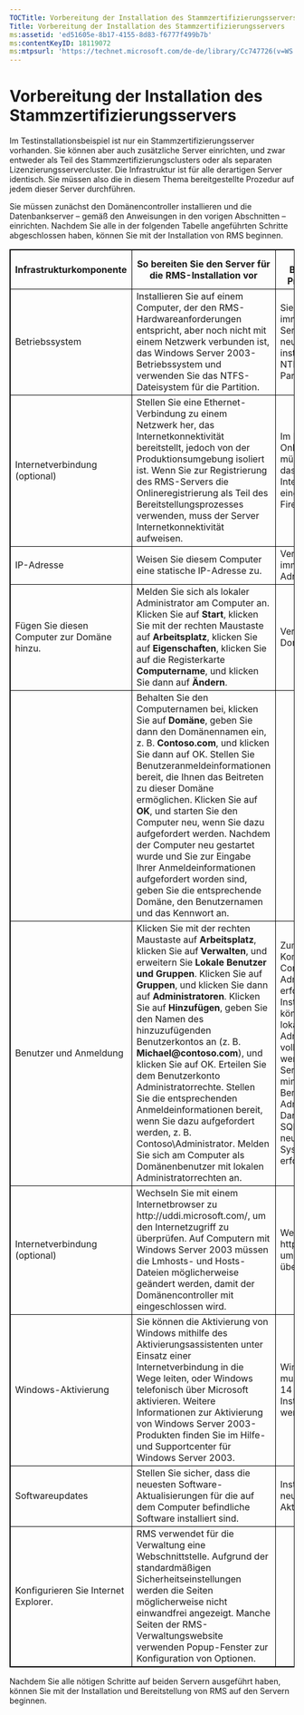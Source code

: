 ```yaml
---
TOCTitle: Vorbereitung der Installation des Stammzertifizierungsservers
Title: Vorbereitung der Installation des Stammzertifizierungsservers
ms:assetid: 'ed51605e-8b17-4155-8d83-f6777f499b7b'
ms:contentKeyID: 18119072
ms:mtpsurl: 'https://technet.microsoft.com/de-de/library/Cc747726(v=WS.10)'
---
```


Vorbereitung der Installation des Stammzertifizierungsservers
=============================================================

Im Testinstallationsbeispiel ist nur ein Stammzertifizierungsserver vorhanden. Sie können aber auch zusätzliche Server einrichten, und zwar entweder als Teil des Stammzertifizierungsclusters oder als separaten Lizenzierungsservercluster. Die Infrastruktur ist für alle derartigen Server identisch. Sie müssen also die in diesem Thema bereitgestellte Prozedur auf jedem dieser Server durchführen.

Sie müssen zunächst den Domänencontroller installieren und die Datenbankserver – gemäß den Anweisungen in den vorigen Abschnitten – einrichten. Nachdem Sie alle in der folgenden Tabelle angeführten Schritte abgeschlossen haben, können Sie mit der Installation von RMS beginnen.

<p></p>
<table style="border:1px solid black;">
<colgroup>
<col width="33%" />
<col width="33%" />
<col width="33%" />
</colgroup>
<thead>
<tr class="header">
<th style="border:1px solid black;" >Infrastrukturkomponente</th>
<th style="border:1px solid black;" >So bereiten Sie den Server für die RMS-Installation vor</th>
<th style="border:1px solid black;" >Hinweise für die Bereitstellung in einer Produktionsumgebung</th>
</tr>
</thead>
<tbody>
<tr class="odd">
<td style="border:1px solid black;">Betriebssystem</td>
<td style="border:1px solid black;">Installieren Sie auf einem Computer, der den RMS-Hardwareanforderungen entspricht, aber noch nicht mit einem Netzwerk verbunden ist, das Windows Server 2003-Betriebssystem und verwenden Sie das NTFS-Dateisystem für die Partition.</td>
<td style="border:1px solid black;">Sie sollten unbedingt immer die neuesten Service Packs und die neuesten Patches installieren. Verwenden Sie NTFS-formatierte Partitionen.</td>
</tr>
<tr class="even">
<td style="border:1px solid black;">Internetverbindung
(optional)</td>
<td style="border:1px solid black;">Stellen Sie eine Ethernet-Verbindung zu einem Netzwerk her, das Internetkonnektivität bereitstellt, jedoch von der Produktionsumgebung isoliert ist. Wenn Sie zur Registrierung des RMS-Servers die Onlineregistrierung als Teil des Bereitstellungsprozesses verwenden, muss der Server Internetkonnektivität aufweisen.</td>
<td style="border:1px solid black;">Im Falle einer Onlineregistrierung müssen Sie sicherstellen, dass die Internetverbindung über eine entsprechende Firewall verfügt.</td>
</tr>
<tr class="odd">
<td style="border:1px solid black;">IP-Adresse</td>
<td style="border:1px solid black;">Weisen Sie diesem Computer eine statische IP-Adresse zu.</td>
<td style="border:1px solid black;">Verwenden Sie für Server immer statische IP-Adressen.</td>
</tr>
<tr class="even">
<td style="border:1px solid black;">Fügen Sie diesen Computer zur Domäne hinzu.</td>
<td style="border:1px solid black;">Melden Sie sich als lokaler Administrator am Computer an. Klicken Sie auf <strong>Start</strong>, klicken Sie mit der rechten Maustaste auf <strong>Arbeitsplatz</strong>, klicken Sie auf <strong>Eigenschaften</strong>, klicken Sie auf die Registerkarte <strong>Computername</strong>, und klicken Sie dann auf <strong>Ändern</strong>.</td>
<td style="border:1px solid black;">Verwenden Sie dieselbe Domäne für alle Server.</td>
</tr>
<tr class="odd">
<td style="border:1px solid black;"> </td>
<td style="border:1px solid black;">Behalten Sie den Computernamen bei, klicken Sie auf <strong>Domäne</strong>, geben Sie dann den Domänennamen ein, z. B. <strong>Contoso.com</strong>, und klicken Sie dann auf OK. Stellen Sie Benutzeranmeldeinformationen bereit, die Ihnen das Beitreten zu dieser Domäne ermöglichen. Klicken Sie auf <strong>OK</strong>, und starten Sie den Computer neu, wenn Sie dazu aufgefordert werden. Nachdem der Computer neu gestartet wurde und Sie zur Eingabe Ihrer Anmeldeinformationen aufgefordert worden sind, geben Sie die entsprechende Domäne, den Benutzernamen und das Kennwort an.</td>
<td style="border:1px solid black;"> </td>
</tr>
<tr class="even">
<td style="border:1px solid black;">Benutzer und Anmeldung</td>
<td style="border:1px solid black;">Klicken Sie mit der rechten Maustaste auf <strong>Arbeitsplatz</strong>, klicken Sie auf <strong>Verwalten</strong>, und erweitern Sie <strong>Lokale Benutzer und Gruppen</strong>. Klicken Sie auf <strong>Gruppen</strong>, und klicken Sie dann auf <strong>Administratoren</strong>.
Klicken Sie auf <strong>Hinzufügen</strong>, geben Sie den Namen des hinzuzufügenden Benutzerkontos an (z. B. <strong>Michael@contoso.com</strong>), und klicken Sie auf OK. Erteilen Sie dem Benutzerkonto Administratorrechte. Stellen Sie die entsprechenden Anmeldeinformationen bereit, wenn Sie dazu aufgefordert werden, z. B. Contoso\Administrator.
Melden Sie sich am Computer als Domänenbenutzer mit lokalen Administratorrechten an.</td>
<td style="border:1px solid black;">Zum Hinzufügen von Komponenten zu diesem Computer sind Administratorrechte erforderlich. Einige Installationsschritte können mithilfe des lokalen Administratorkontos nicht vollständig ausgeführt werden. Auf diesem Server muss es mindestens einen Benutzer geben, der als Administrator fungiert. Darüber hinaus sind bei SQL Server zum Erstellen neuer Datenbanken Systemadministratorrechte erforderlich.</td>
</tr>
<tr class="odd">
<td style="border:1px solid black;">Internetverbindung
(optional)</td>
<td style="border:1px solid black;">Wechseln Sie mit einem Internetbrowser zu http://uddi.microsoft.com/, um den Internetzugriff zu überprüfen. Auf Computern mit Windows Server 2003 müssen die Lmhosts- und Hosts-Dateien möglicherweise geändert werden, damit der Domänencontroller mit eingeschlossen wird.</td>
<td style="border:1px solid black;">Wechseln Sie zu http://uddi.microsoft.com, um den Internetzugriff zu überprüfen.</td>
</tr>
<tr class="even">
<td style="border:1px solid black;">Windows-Aktivierung</td>
<td style="border:1px solid black;">Sie können die Aktivierung von Windows mithilfe des Aktivierungsassistenten unter Einsatz einer Internetverbindung in die Wege leiten, oder Windows telefonisch über Microsoft aktivieren. Weitere Informationen zur Aktivierung von Windows Server 2003-Produkten finden Sie im Hilfe- und Supportcenter für Windows Server 2003.</td>
<td style="border:1px solid black;">Windows Server 2003 muss innerhalb von 14 Tagen nach der Installation aktiviert werden.</td>
</tr>
<tr class="odd">
<td style="border:1px solid black;">Softwareupdates</td>
<td style="border:1px solid black;">Stellen Sie sicher, dass die neuesten Software-Aktualisierungen für die auf dem Computer befindliche Software installiert sind.</td>
<td style="border:1px solid black;">Installieren Sie die neuesten Software-Aktualisierungen.</td>
</tr>
<tr class="even">
<td style="border:1px solid black;">Konfigurieren Sie Internet Explorer.</td>
<td style="border:1px solid black;">RMS verwendet für die Verwaltung eine Webschnittstelle. Aufgrund der standardmäßigen Sicherheitseinstellungen werden die Seiten möglicherweise nicht einwandfrei angezeigt. Manche Seiten der RMS-Verwaltungswebsite verwenden Popup-Fenster zur Konfiguration von Optionen.</td>
<td style="border:1px solid black;"> </td>
</tr>
</tbody>
</table>
  
Nachdem Sie alle nötigen Schritte auf beiden Servern ausgeführt haben, können Sie mit der Installation und Bereitstellung von RMS auf den Servern beginnen.